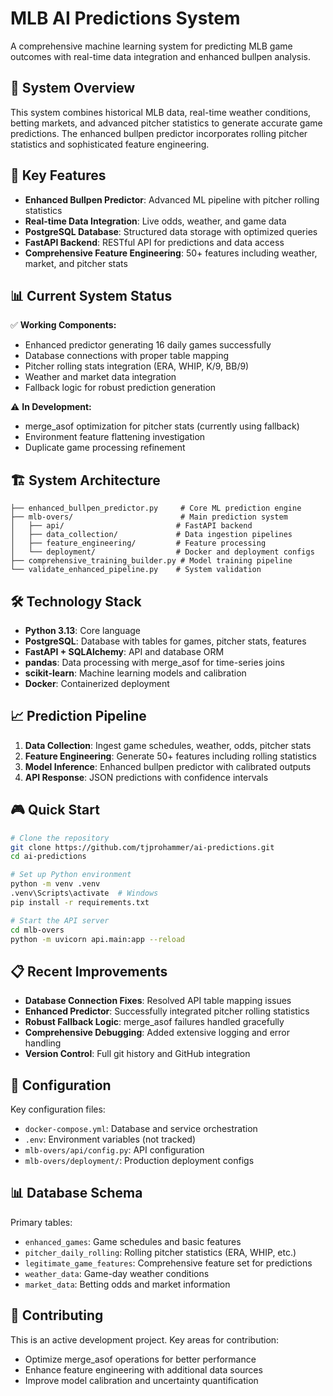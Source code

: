 # MLB AI Predictions System

A comprehensive machine learning system for predicting MLB game outcomes with real-time data integration and enhanced bullpen analysis.

## 🎯 System Overview

This system combines historical MLB data, real-time weather conditions, betting markets, and advanced pitcher statistics to generate accurate game predictions. The enhanced bullpen predictor incorporates rolling pitcher statistics and sophisticated feature engineering.

## 🚀 Key Features

- **Enhanced Bullpen Predictor**: Advanced ML pipeline with pitcher rolling statistics
- **Real-time Data Integration**: Live odds, weather, and game data
- **PostgreSQL Database**: Structured data storage with optimized queries
- **FastAPI Backend**: RESTful API for predictions and data access
- **Comprehensive Feature Engineering**: 50+ features including weather, market, and pitcher stats

## 📊 Current System Status

✅ **Working Components:**

- Enhanced predictor generating 16 daily games successfully
- Database connections with proper table mapping
- Pitcher rolling stats integration (ERA, WHIP, K/9, BB/9)
- Weather and market data integration
- Fallback logic for robust prediction generation

⚠️ **In Development:**

- merge_asof optimization for pitcher stats (currently using fallback)
- Environment feature flattening investigation
- Duplicate game processing refinement

## 🏗️ System Architecture

```
├── enhanced_bullpen_predictor.py     # Core ML prediction engine
├── mlb-overs/                        # Main prediction system
│   ├── api/                         # FastAPI backend
│   ├── data_collection/             # Data ingestion pipelines
│   ├── feature_engineering/         # Feature processing
│   └── deployment/                  # Docker and deployment configs
├── comprehensive_training_builder.py # Model training pipeline
└── validate_enhanced_pipeline.py    # System validation
```

## 🛠️ Technology Stack

- **Python 3.13**: Core language
- **PostgreSQL**: Database with tables for games, pitcher stats, features
- **FastAPI + SQLAlchemy**: API and database ORM
- **pandas**: Data processing with merge_asof for time-series joins
- **scikit-learn**: Machine learning models and calibration
- **Docker**: Containerized deployment

## 📈 Prediction Pipeline

1. **Data Collection**: Ingest game schedules, weather, odds, pitcher stats
2. **Feature Engineering**: Generate 50+ features including rolling statistics
3. **Model Inference**: Enhanced bullpen predictor with calibrated outputs
4. **API Response**: JSON predictions with confidence intervals

## 🎮 Quick Start

```bash
# Clone the repository
git clone https://github.com/tjprohammer/ai-predictions.git
cd ai-predictions

# Set up Python environment
python -m venv .venv
.venv\Scripts\activate  # Windows
pip install -r requirements.txt

# Start the API server
cd mlb-overs
python -m uvicorn api.main:app --reload
```

## 📋 Recent Improvements

- **Database Connection Fixes**: Resolved API table mapping issues
- **Enhanced Predictor**: Successfully integrated pitcher rolling statistics
- **Robust Fallback Logic**: merge_asof failures handled gracefully
- **Comprehensive Debugging**: Added extensive logging and error handling
- **Version Control**: Full git history and GitHub integration

## 🔧 Configuration

Key configuration files:

- `docker-compose.yml`: Database and service orchestration
- `.env`: Environment variables (not tracked)
- `mlb-overs/api/config.py`: API configuration
- `mlb-overs/deployment/`: Production deployment configs

## 📊 Database Schema

Primary tables:

- `enhanced_games`: Game schedules and basic features
- `pitcher_daily_rolling`: Rolling pitcher statistics (ERA, WHIP, etc.)
- `legitimate_game_features`: Comprehensive feature set for predictions
- `weather_data`: Game-day weather conditions
- `market_data`: Betting odds and market information

## 🤝 Contributing

This is an active development project. Key areas for contribution:

- Optimize merge_asof operations for better performance
- Enhance feature engineering with additional data sources
- Improve model calibration and uncertainty quantification
